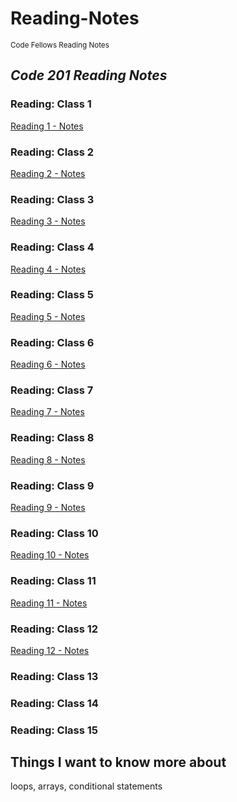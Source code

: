 # Reading-Notes
<sub>Code Fellows Reading Notes</sub>
## *Code 201 Reading Notes*
### Reading: Class 1
[Reading 1 - Notes](./class-01.md)
### Reading: Class 2  
[Reading 2 - Notes](./class-02.md)
### Reading: Class 3
[Reading 3 - Notes](./class-03.md)
### Reading: Class 4
[Reading 4 - Notes](./class-04.md)
### Reading: Class 5
[Reading 5 - Notes](./class-05.md)
### Reading: Class 6
[Reading 6 - Notes](./class-06.md)
### Reading: Class 7
[Reading 7 - Notes](./class-07.md)
### Reading: Class 8
[Reading 8 - Notes](./class-08.md)
### Reading: Class 9
[Reading 9 - Notes](./class-09.md)
### Reading: Class 10
[Reading 10 - Notes](./class-10.md)
### Reading: Class 11
[Reading 11 - Notes](./class-11.md)
### Reading: Class 12
[Reading 12 - Notes](./class-12.md)
### Reading: Class 13
### Reading: Class 14
### Reading: Class 15

## Things I want to know more about
loops, arrays, conditional statements